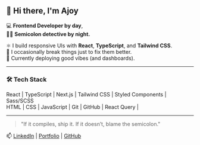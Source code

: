 ## 👋 Hi there, I'm Ajoy

💻 **Frontend Developer by day**,  
🕵️‍♂️ **Semicolon detective by night.**

⚛️ I build responsive UIs with **React**, **TypeScript**, and **Tailwind CSS**.  
🔧 I occasionally break things just to fix them better.  
🚀 Currently deploying good vibes (and dashboards).

---

### 🛠 Tech Stack
React | TypeScript | Next.js | Tailwind CSS | Styled Components | Sass/SCSS  
HTML | CSS | JavaScript | Git | GitHub | React Query |

---

> "If it compiles, ship it. If it doesn’t, blame the semicolon."

📫 [LinkedIn](https://www.linkedin.com/in/ajoy-chakravarthy) | [Portfolio](https://ajoy-chakravarthy.vercel.app/) | [GitHub](https://github.com/AjoyChakravarthy)

